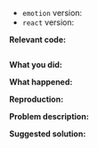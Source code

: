 <!--
Thanks for your interest in the project. I appreciate bugs filed and PRs submitted!
Please make sure that you are familiar with and follow the Code of Conduct for
this project (found in the CODE_OF_CONDUCT.md file).

Please fill out this template with all the relevant information so we can
understand what's going on and fix the issue.

I'll probably ask you to submit the fix (after giving some direction). If you've
never done that before, that's great! Check this free short video tutorial to
learn how: http://kcd.im/pull-request
-->

- `emotion` version:
- `react` version:

**Relevant code:**

```javascript
```

**What you did:**

**What happened:**

<!--
Please provide the full error message/screenshots/anything

Your bug will get fixed much faster if we can easily run your code. Please paste the link to your CodeSandbox below.
-->

**Reproduction:**

<!--

If possible, create a CodeSandbox (https://codesandbox.io/s/new) or fork this CodeSandbox (https://codesandbox.io/s/pk1qjqpw67) and add a repoduction of your issue.

Does it seem like the issue is only happening to you?

If this is the case and you can't reproduce it in a CodeSandbox, your best hope of a solution will be to
create a github repo that we can download and tinker with.
-->

**Problem description:**

**Suggested solution:**
